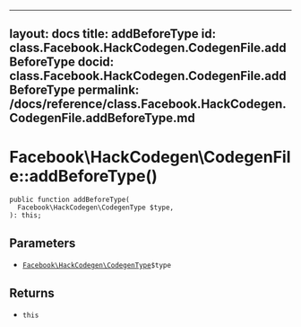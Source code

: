 
***

layout: docs
title: addBeforeType
id: class.Facebook.HackCodegen.CodegenFile.addBeforeType
docid: class.Facebook.HackCodegen.CodegenFile.addBeforeType
permalink: /docs/reference/class.Facebook.HackCodegen.CodegenFile.addBeforeType.md
---







# Facebook\\HackCodegen\\CodegenFile::addBeforeType()




``` Hack
public function addBeforeType(
  Facebook\HackCodegen\CodegenType $type,
): this;
```




## Parameters




+ [` Facebook\HackCodegen\CodegenType `](<class.Facebook.HackCodegen.CodegenType.md>)`` $type ``




## Returns




* ` this `
